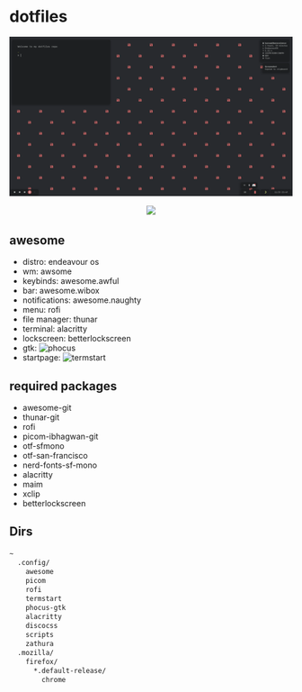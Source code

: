 # dotfiles

![awesome](image.png "awesome")
<p align="center">
  <img src="https://img.shields.io/badge/wm-awesome-%23cc6666" />
</p>

## awesome

* distro: endeavour os
* wm: awsome
* keybinds: awesome.awful
* bar: awesome.wibox
* notifications: awesome.naughty
* menu: rofi
* file manager: thunar
* terminal: alacritty
* lockscreen: betterlockscreen
* gtk: ![phocus](https://github.com/phocus/gtk)
* startpage: ![termstart](https://github.com/yrwq/termstart)

## required packages

* awesome-git
* thunar-git
* rofi
* picom-ibhagwan-git
* otf-sfmono
* otf-san-francisco
* nerd-fonts-sf-mono
* alacritty
* maim
* xclip
* betterlockscreen

## Dirs
```
~
  .config/
    awesome
    picom
    rofi
    termstart
    phocus-gtk
    alacritty
    discocss
    scripts
    zathura
  .mozilla/
    firefox/
      *.default-release/
        chrome
```
